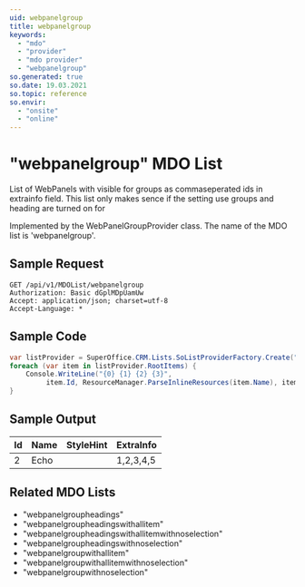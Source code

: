 ```yaml
---
uid: webpanelgroup
title: webpanelgroup
keywords:
  - "mdo"
  - "provider"
  - "mdo provider"
  - "webpanelgroup"
so.generated: true
so.date: 19.03.2021
so.topic: reference
so.envir:
  - "onsite"
  - "online"
---
```


# "webpanelgroup" MDO List
List of WebPanels with visible for groups as commaseperated ids in extrainfo field.
This list only makes sence if the setting use groups and heading are turned on for



Implemented by the <see cref="T:SuperOffice.CRM.Lists.WebPanelGroupProvider">WebPanelGroupProvider</see> class.
The name of the MDO list is 'webpanelgroup'.




## Sample Request

```http!
GET /api/v1/MDOList/webpanelgroup
Authorization: Basic dGplMDpUamUw
Accept: application/json; charset=utf-8
Accept-Language: *

```

## Sample Code
```cs
var listProvider = SuperOffice.CRM.Lists.SoListProviderFactory.Create("webpanelgroup", forceFlatList: true);
foreach (var item in listProvider.RootItems) {
    Console.WriteLine("{0} {1} {2} {3}", 
         item.Id, ResourceManager.ParseInlineResources(item.Name), item.StyleHint, item.ExtraInfo);
}
```

## Sample Output

|Id   | Name  |StyleHint|ExtraInfo |
| --- | ----- | ------- | -------- |
|2|Echo||1,2,3,4,5|


## Related MDO Lists

* "webpanelgroupheadings"
* "webpanelgroupheadingswithallitem"
* "webpanelgroupheadingswithallitemwithnoselection"
* "webpanelgroupheadingswithnoselection"
* "webpanelgroupwithallitem"
* "webpanelgroupwithallitemwithnoselection"
* "webpanelgroupwithnoselection"

